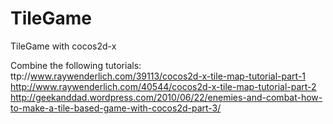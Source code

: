 TileGame
========

TileGame with cocos2d-x

Combine the following tutorials:
ttp://www.raywenderlich.com/39113/cocos2d-x-tile-map-tutorial-part-1
http://www.raywenderlich.com/40544/cocos2d-x-tile-map-tutorial-part-2
http://geekanddad.wordpress.com/2010/06/22/enemies-and-combat-how-to-make-a-tile-based-game-with-cocos2d-part-3/

